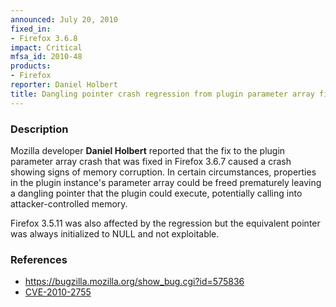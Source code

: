 ```yaml
---
announced: July 20, 2010
fixed_in:
- Firefox 3.6.8
impact: Critical
mfsa_id: 2010-48
products:
- Firefox
reporter: Daniel Holbert
title: Dangling pointer crash regression from plugin parameter array fix
---
```


<h3>Description</h3>

<p>Mozilla developer <strong>Daniel Holbert</strong> reported that the
fix to the plugin parameter array crash that was fixed in Firefox
3.6.7 caused a crash showing signs of memory corruption.  In certain
circumstances, properties in the plugin instance's parameter array
could be freed prematurely leaving a dangling pointer that the plugin
could execute, potentially calling into attacker-controlled
memory.</p>

<p class="note">Firefox 3.5.11 was also affected by the regression
but the equivalent pointer was always initialized to NULL and 
not exploitable.</p>

<h3>References</h3>

<ul>
  <li><a href="https://bugzilla.mozilla.org/show_bug.cgi?id=575836">https://bugzilla.mozilla.org/show_bug.cgi?id=575836</a></li>
  <li><a class="ex-ref" href="http://cve.mitre.org/cgi-bin/cvename.cgi?name=CVE-2010-2755">CVE-2010-2755</a></li>
</ul>




